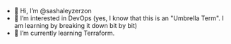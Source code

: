 - 👋 Hi, I’m @sashaleyzerzon
- 👀 I’m interested in DevOps (yes, I know that this is an "Umbrella Term". I am learning by breaking it down bit by bit)
- 🌱 I’m currently learning Terraform.


<!---
sashaleyzerzon/sashaleyzerzon is a ✨ special ✨ repository because its `README.md` (this file) appears on your GitHub profile.
You can click the Preview link to take a look at your changes.
--->
